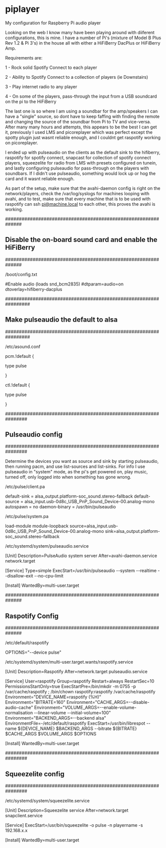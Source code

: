 # piplayer
My configuration for Raspberry Pi audio player

Looking on the web I know many have been playing around with diiferent configurations, this is mine. I have a number of Pi's (mixture of Model B Plus Rev 1.2 & Pi 3's) in the house all with either a HiFiBerry DacPlus or HiFiBerry Amp.

Requirements are:

1 - Rock solid Spotify Connect to each player

2 - Ability to Spotify Connect to a collection of players (ie Downstairs)

3 - Play internet radio to any player

4 - On some of the players, pass-through the input from a USB soundcard on the pi to the HiFiBerry

The last one is so where I am using a soundbar for the amp/speakers I can have a "single" source, so dont have to keep faffing with finding the remote and changing the source of the soundbar from Pi to TV and vice-versa.  After many many hours and attempts, this appears to be the best I can get it, previously I used LMS and picoreplayer which was perfect except the spotty plugin just wasnt reliable enough, and I couldnt get raspotify working on picoreplayer.

I ended up with pulseaudio on the clients as the default sink to the hifiberry, raspotify for spotify connect, snapcast for collection of spotify connect players, squeezelite for radio from LMS with presets configured on tunein, and lastly configuring pulseaudio for pass-through on the players with soundbars.  If I didn't use pulseaudio, something would lock up or hog the card and it wasnt reliable enough.

As part of the setup, make sure that the avahi-daemon config is right on the network/players, check the /var/log/syslogs for machines looping with avahi, and to test, make sure that every machine that is to be used with raspotify can ssh pi@machine.local to each other, this proves the avahi is working.

##############################################################
## Disable the on-board sound card and enable the HiFiBerry
##############################################################

/boot/config.txt

#Enable audio (loads snd_bcm2835)
#dtparam=audio=on
dtoverlay=hifiberry-dacplus

#################################################################
## Make pulseaudio the default to alsa
#################################################################

/etc/asound.conf

pcm.!default {

  type pulse
  
}

ctl.!default {

  type pulse
  
}

################################################################
## Pulseaudio config
################################################################

Determine the devices you want as source and sink by starting pulseaudio, then running pacm, and use list-sources and list-sinks.  For info I use pulseaudio in "system" mode, as the pi's get powered on, play music, turned off, only logged into when something has gone wrong.

/etc/pulse/client.pa

default-sink = alsa_output.platform-soc_sound.stereo-fallback
default-source = alsa_input.usb-0d8c_USB_PnP_Sound_Device-00.analog-mono
autospawn = no
daemon-binary = /usr/bin/pulseaudio

/etc/pulse/system.pa

load-module module-loopback source=alsa_input.usb-0d8c_USB_PnP_Sound_Device-00.analog-mono sink=alsa_output.platform-soc_sound.stereo-fallback

/etc/systemd/system/pulseaudio.service

[Unit]
Description=PulseAudio system server
After=avahi-daemon.service network.target

[Service]
Type=simple
ExecStart=/usr/bin/pulseaudio --system --realtime --disallow-exit --no-cpu-limit

[Install]
WantedBy=multi-user.target

##############################################################
##  Raspotify Config
##############################################################

/etc/default/raspotify

OPTIONS="--device pulse"

/etc/systemd/system/multi-user.target.wants/raspotify.service

[Unit]
Description=Raspotify
After=network.target pulseaudio.service

[Service]
User=raspotify
Group=raspotify
Restart=always
RestartSec=10
PermissionsStartOnly=true
ExecStartPre=/bin/mkdir -m 0755 -p /var/cache/raspotify ; /bin/chown raspotify:raspotify /var/cache/raspotify
Environment="DEVICE_NAME=raspotify (%H)"
Environment="BITRATE=160"
Environment="CACHE_ARGS=--disable-audio-cache"
Environment="VOLUME_ARGS=--enable-volume-normalisation --linear-volume --initial-volume=100"
Environment="BACKEND_ARGS=--backend alsa"
EnvironmentFile=-/etc/default/raspotify
ExecStart=/usr/bin/librespot --name ${DEVICE_NAME} $BACKEND_ARGS --bitrate ${BITRATE} $CACHE_ARGS $VOLUME_ARGS $OPTIONS

[Install]
WantedBy=multi-user.target

################################################################
## Squeezelite config
################################################################

/etc/systemd/system/squeezelite.service

[Unit]
Description=Squeezelite service
After=network.target snapclient.service

[Service]
ExecStart=/usr/bin/squeezelite -o pulse -n playername -s 192.168.x.x

[Install]
WantedBy=multi-user.target



